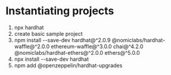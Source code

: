 # Instantiating projects

1. npx hardhat
2. create basic sample project
3. npm install --save-dev hardhat@^2.0.9 @nomiclabs/hardhat-waffle@^2.0.0 ethereum-waffle@^3.0.0 chai@^4.2.0 @nomiclabs/hardhat-ethers@^2.0.0 ethers@^5.0.0 
4. npx install --save-dev hardhat
5. npm add @openzeppelin/hardhat-upgrades
